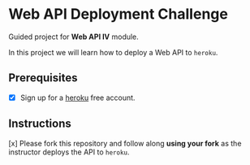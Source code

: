 # Web API Deployment Challenge

Guided project for **Web API IV** module.

In this project we will learn how to deploy a Web API to `heroku`.

## Prerequisites

- [x] Sign up for a [heroku](https://www.heroku.com/) free account.

## Instructions

[x] Please fork this repository and follow along **using your fork** as the instructor deploys the API to `heroku`.
